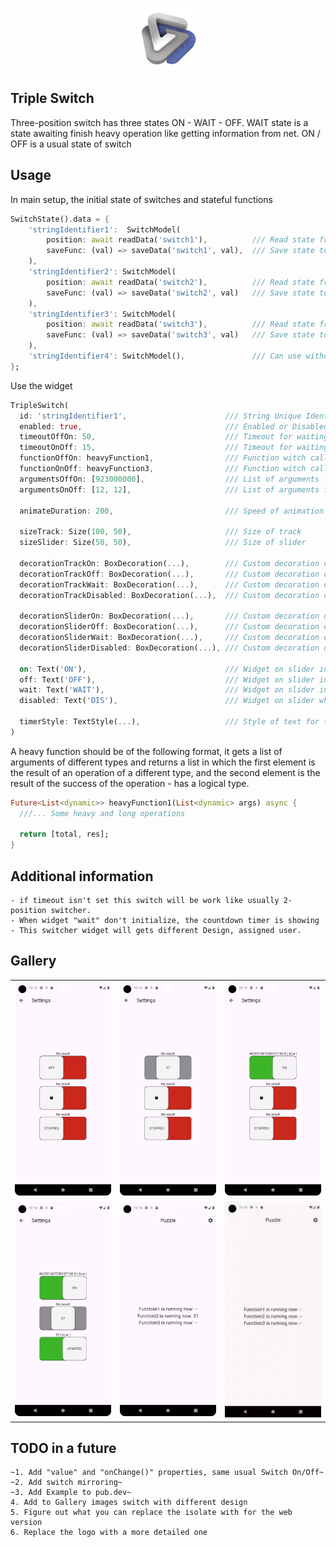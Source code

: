 <p align="center"><img src="/screenshots/logo.png" height="100" alt="Triple Switch" /></p>

## Triple Switch

Three-position switch has three states ON - WAIT - OFF.
WAIT state is a state awaiting finish heavy operation like getting information from net.
ON / OFF is a usual state of switch 

## Usage

In main setup, the initial state of switches and stateful functions
```dart
SwitchState().data = {
    'stringIdentifier1':  SwitchModel(
        position: await readData('switch1'),          /// Read state from same Storage
        saveFunc: (val) => saveData('switch1', val),  /// Save state to some Storage
    ),
    'stringIdentifier2': SwitchModel(
        position: await readData('switch2'),          /// Read state from same Storage
        saveFunc: (val) => saveData('switch2', val)   /// Save state to some Storage
    ),
    'stringIdentifier3': SwitchModel(
        position: await readData('switch3'),          /// Read state from same Storage
        saveFunc: (val) => saveData('switch3', val)   /// Save state to some Storage
    ),
    'stringIdentifier4': SwitchModel(),               /// Can use without usage statement
};
```

Use the widget
```dart
TripleSwitch(
  id: 'stringIdentifier1',                      /// String Unique Identifier of switch  
  enabled: true,                                /// Enabled or Disabled switch
  timeoutOffOn: 50,                             /// Timeout for waiting for the called function from OFF to ON
  timeoutOnOff: 15,                             /// Timeout for waiting for the called function from ON to OFF
  functionOffOn: heavyFunction1,                /// Function witch called when tap on widget for switching state from OFF to ON
  functionOnOff: heavyFunction3,                /// Function witch called when tap on widget for switching state from ON to OFF
  argumentsOffOn: [923000000],                  /// List of arguments for called function from OFF to ON 
  argumentsOnOff: [12, 12],                     /// List of arguments for called function from ON to OFF
  
  animateDuration: 200,                         /// Speed of animation switch

  sizeTrack: Size(100, 50),                     /// Size of track
  sizeSlider: Size(50, 50),                     /// Size of slider

  decorationTrackOn: BoxDecoration(...),        /// Custom decoration of track in ON position
  decorationTrackOff: BoxDecoration(...),       /// Custom decoration of track in OFF position
  decorationTrackWait: BoxDecoration(...),      /// Custom decoration of track in WAIT position
  decorationTrackDisabled: BoxDecoration(...),  /// Custom decoration of track when switch is Disabled

  decorationSliderOn: BoxDecoration(...),       /// Custom decoration of slider in ON position
  decorationSliderOff: BoxDecoration(...),      /// Custom decoration of slider in OFF position
  decorationSliderWait: BoxDecoration(...),     /// Custom decoration of slider in WAIT position
  decorationSliderDisabled: BoxDecoration(...), /// Custom decoration of slider when switch is Disabled

  on: Text('ON'),                               /// Widget on slider in ON Position
  off: Text('OFF'),                             /// Widget on slider in OFF Position
  wait: Text('WAIT'),                           /// Widget on slider in WAIT Position
  disabled: Text('DIS'),                        /// Widget on slider when switch is Disabled
  
  timerStyle: TextStyle(...),                   /// Style of text for timeout
)
```

A heavy function should be of the following format, 
it gets a list of arguments of different types and returns a list in which the first element is the result of an operation of a different type, 
and the second element is the result of the success of the operation - has a logical type.
```dart 
Future<List<dynamic>> heavyFunction1(List<dynamic> args) async {
  ///... Some heavy and long operations
  
  return [total, res];
}
```

## Additional information

    - if timeout isn't set this switch will be work like usually 2-position switcher.
    - When widget "wait" don't initialize, the countdown timer is showing
    - This switcher widget will gets different Design, assigned user. 

## Gallery

<div style="text-align: center">
    <table>
        <tr>
            <td style="text-align: center">
               <img src="/screenshots/puzzle_1.png" width="200"/> 
            </td>            
            <td style="text-align: center">
               <img src="/screenshots/puzzle_2.png" width="200"/> 
            </td>
            <td style="text-align: center">
               <img src="/screenshots/puzzle_3.png" width="200" />
            </td>
        </tr>
        <tr>
            <td style="text-align: center">
               <img src="/screenshots/puzzle_4.png" width="200"/>
            </td>
            <td style="text-align: center">
               <img src="/screenshots/puzzle_5.png" width="200"/>
            </td>
            <td style="text-align: center">
               <img src="/screenshots/puzzle_6.gif" width="200"/>
            </td>
        </tr>
    </table>
</div>

## TODO in a future

    ~1. Add "value" and "onChange()" properties, same usual Switch On/Off~
    ~2. Add switch mirroring~
    ~3. Add Example to pub.dev~
    4. Add to Gallery images switch with different design
    5. Figure out what you can replace the isolate with for the web version
    6. Replace the logo with a more detailed one